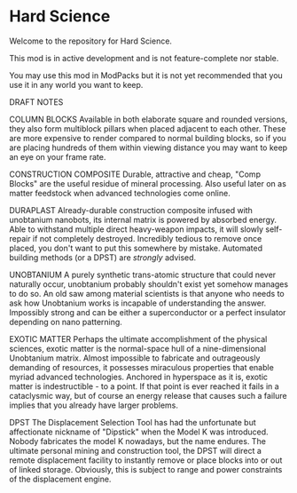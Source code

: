 # Hard Science

Welcome to the repository for Hard Science.

This mod is in active development and is not feature-complete nor stable.  

You may use this mod in ModPacks but it is not yet recommended that you use it in any world you want to keep.



DRAFT NOTES

COLUMN BLOCKS
Available in both elaborate square and rounded versions, they also form multiblock pillars when placed adjacent to each other. These are more expensive to render compared to normal building blocks, so if you are placing hundreds of them within viewing distance you may want to keep an eye on your frame rate.

CONSTRUCTION COMPOSITE
Durable, attractive and cheap, "Comp Blocks" are the useful residue of mineral processing.  Also useful later on as matter feedstock when advanced technologies come online.  

DURAPLAST
Already-durable construction composite infused with unobtanium nanobots, its internal matrix is powered by absorbed energy.  Able to withstand multiple direct heavy-weapon impacts, it will slowly self-repair if not completely destroyed. Incredibly tedious to remove once placed, you don't want to put this somewhere by mistake.  Automated building methods (or a DPST) are *strongly* advised.

UNOBTANIUM
A purely synthetic trans-atomic structure that could never naturally occur, unobtanium probably shouldn't exist yet somehow manages to do so. An old saw among material scientists is that anyone who needs to ask how Unobtanium works is incapable of understanding the answer.  Impossibly strong and can be either a superconductor or a perfect insulator depending on nano patterning. 

EXOTIC MATTER
Perhaps the ultimate accomplishment of the physical sciences, exotic matter is the normal-space hull of a nine-dimensional Unobtanium matrix. Almost impossible to fabricate and outrageously demanding of resources, it possesses miraculous properties that enable myriad advanced technologies.  Anchored in hyperspace as it is, exotic matter is indestructible - to a point.  If that point is ever reached it fails in a cataclysmic way, but of course an energy release that causes such a failure implies that you already have larger problems. 

DPST
The Displacement Selection Tool has had the unfortunate but affectionate nickname of "Dipstick" when the Model K was introduced. Nobody fabricates the model K nowadays, but the name endures. The ultimate personal mining and construction tool, the DPST will direct a remote displacement facility to instantly remove or place blocks into or out of linked storage. Obviously, this is subject to range and power constraints of the displacement engine.


